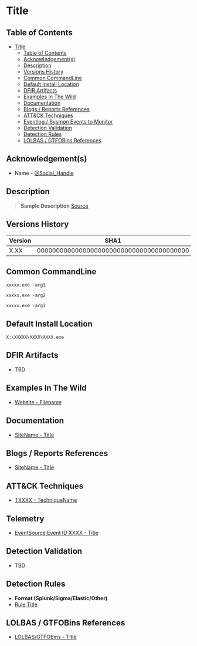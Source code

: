 # Title

## Table of Contents

- [Title](#title)
  - [Table of Contents](#table-of-contents)
  - [Acknowledgement(s)](#acknowledgements)
  - [Description](#description)
  - [Versions History](#versions-history)
  - [Common CommandLine](#common-commandline)
  - [Default Install Location](#default-install-location)
  - [DFIR Artifacts](#dfir-artifacts)
  - [Examples In The Wild](#examples-in-the-wild)
  - [Documentation](#documentation)
  - [Blogs / Reports References](#blogs--reports-references)
  - [ATT&CK Techniques](#attck-techniques)
  - [Eventlog / Sysmon Events to Monitor](#eventlog--sysmon-events-to-monitor)
  - [Detection Validation](#detection-validation)
  - [Detection Rules](#detection-rules)
  - [LOLBAS / GTFOBins References](#lolbas--gtfobins-references)

## Acknowledgement(s)

- Name - [@Social_Handle](#link)

## Description

> **Sample Description** [Source](#link)

## Versions History

| Version | SHA1                                     | VT                                                                                                                   |
|---------|------------------------------------------|----------------------------------------------------------------------------------------------------------------------|
| X.XX    | 0000000000000000000000000000000000000000 | [LINK]()                                                                                                             |

## Common CommandLine

```batch
xxxxx.exe -arg1

xxxxx.exe -arg2

xxxxx.exe -arg3
```

## Default Install Location

```batch
X:\XXXXX\XXXX\XXXX.exe
```

## DFIR Artifacts

- TBD

## Examples In The Wild

- [Website - Filename](#link)

## Documentation

- [SiteName - Title](#link)

## Blogs / Reports References

- [SiteName - Title](#link)

## ATT&CK Techniques

- [TXXXX - TechniqueName](#link)

## Telemetry

- [EventSource Event ID XXXX - Title](#link)

## Detection Validation

- TBD

## Detection Rules

- **Format (Splunk/Sigma/Elastic/Other)**
- [Rule Title](#link)

## LOLBAS / GTFOBins References

- [LOLBAS/GTFOBins - Title](#link)
